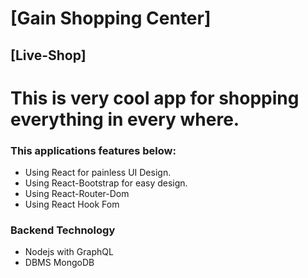 # [Gain Shopping Center]

## [Live-Shop]

# This is very cool app for shopping everything in every where.

### This applications features below:

- Using React for painless UI Design.
- Using React-Bootstrap for easy design.
- Using React-Router-Dom
- Using React Hook Fom

### Backend Technology

- Nodejs with GraphQL
- DBMS MongoDB
